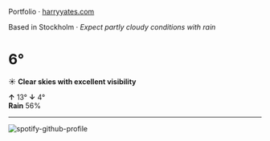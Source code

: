 Portfolio · [harryyates.com](https://harryyates.com)

<!-- WEATHER_START -->
Based in Stockholm · *Expect partly cloudy conditions with rain*

# 6°
☀️ **Clear skies with excellent visibility**

**↑** 13° **↓** 4°  
**Rain** 56%

---
<!-- WEATHER_END -->

<p align="left">
  <a>
    <img src="https://spotify-github-profile.kittinanx.com/api/view?uid=bigbello&cover_image=true&theme=natemoo-re&show_offline=true&background_color=121212&interchange=false&bar_color=53b14f&bar_color_cover=false" alt="spotify-github-profile">
  </a>
</p>
